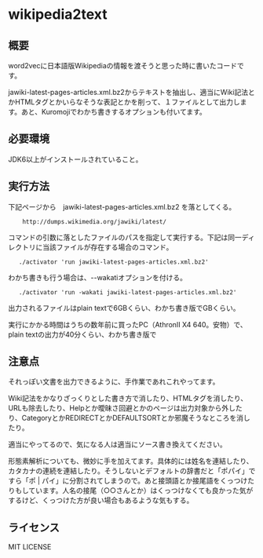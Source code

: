 wikipedia2text
==============

## 概要 ##

word2vecに日本語版Wikipediaの情報を渡そうと思った時に書いたコードです。

jawiki-latest-pages-articles.xml.bz2からテキストを抽出し、適当にWiki記法とかHTMLタグとかいらなそうな表記とかを削って、１ファイルとして出力します。あと、Kuromojiでわかち書きするオプションも付いてます。

## 必要環境 ##

JDK6以上がインストールされていること。

## 実行方法 ##

下記ページから　jawiki-latest-pages-articles.xml.bz2 を落としてくる。

        http://dumps.wikimedia.org/jawiki/latest/

コマンドの引数に落としたファイルのパスを指定して実行する。下記は同一ディレクトリに当該ファイルが存在する場合のコマンド。

       ./activator 'run jawiki-latest-pages-articles.xml.bz2'

わかち書きも行う場合は、--wakatiオプションを付ける。

       ./activator 'run -wakati jawiki-latest-pages-articles.xml.bz2'

出力されるファイルはplain textで6GBくらい、わかち書き版でGBくらい。

実行にかかる時間はうちの数年前に買ったPC（AthronⅡ X4 640。安物）で、plain textの出力が40分くらい、わかち書き版で

## 注意点 ##

それっぽい文書を出力できるように、手作業であれこれやってます。

Wiki記法をかなりざっくりとした書き方で消したり、HTMLタグを消したり、URLも除去したり、Helpとか曖昧さ回避とかのページは出力対象から外したり、CategoryとかREDIRECTとかDEFAULTSORTとか邪魔そうなところを消したり。

適当にやってるので、気になる人は適当にソース書き換えてください。

形態素解析についても、微妙に手を加えてます。具体的には姓名を連結したり、カタカナの連続を連結したり。そうしないとデフォルトの辞書だと「ポパイ」ですら「ポ | パイ」に分割されてしまうので。あと接頭語とか接尾語をくっつけたりもしています。人名の接尾（○○さんとか）はくっつけなくても良かった気がするけど、くっつけた方が良い場合もあるような気もする。

## ライセンス ##

MIT LICENSE

